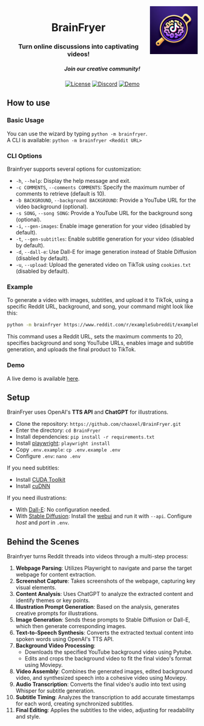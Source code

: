 <img src="./.github/media/logo.png?" alt="BrainFryer logo" align="right" width="25%">

<div align="center">
  <h1>BrainFryer</h1>
  <h3>Turn online discussions into captivating videos!</h3>
  <h5><i>Join our creative community!</i></h5>
  
  [![License](https://img.shields.io/github/license/chaoxel/BrainFryer?style=for-the-badge&logo=github)](LICENSE)
  [![Discord](https://img.shields.io/discord/1195177036210253864?color=5865F2&label=discord&style=for-the-badge)](https://discord.gg/jwb26Xy5M7)
  [![Demo](https://img.shields.io/badge/Demo%20-%20Demo?logo=tiktok&label=TikTok&style=for-the-badge)](https://www.tiktok.com/@redditeel)
</div>



## How to use
### Basic Usage
You can use the wizard by typing `python -m brainfryer`.  
A CLI is available: `python -m brainfryer <Reddit URL>`

### CLI Options

Brainfryer supports several options for customization:

- `-h`, `--help`: Display the help message and exit.
- `-c COMMENTS`, `--comments COMMENTS`: Specify the maximum number of comments to retrieve (default is 10).
- `-b BACKGROUND`, `--background BACKGROUND`: Provide a YouTube URL for the video background (optional).
- `-s SONG`, `--song SONG`: Provide a YouTube URL for the background song (optional).
- `-i`, `--gen-images`: Enable image generation for your video (disabled by default).
- `-t`, `--gen-subtitles`: Enable subtitle generation for your video (disabled by default).
- `-d`, `--dall-e`: Use Dall-E for image generation instead of Stable Diffusion (disabled by default).
- `-u`, `--upload`: Upload the generated video on TikTok using `cookies.txt` (disabled by default).

### Example

To generate a video with images, subtitles, and upload it to TikTok, using a specific Reddit URL, background, and song, your command might look like this:

```bash
python -m brainfryer https://www.reddit.com/r/exampleSubreddit/examplePost -c 20 -b https://youtu.be/exampleBackground -s https://youtu.be/exampleSong -i -t -u
```

This command uses a Reddit URL, sets the maximum comments to 20, specifies background and song YouTube URLs, enables image and subtitle generation, and uploads the final product to TikTok.

### Demo

A live demo is available [here](https://www.tiktok.com/@redditeel).

## Setup

BrainFryer uses OpenAI's **TTS API** and **ChatGPT** for illustrations.

- Clone the repository: `https://github.com/chaoxel/BrainFryer.git`
- Enter the directory: `cd BrainFryer`
- Install dependencies: `pip install -r requirements.txt`
- Install [playwright](https://playwright.dev/python/docs/intro): `playwright install`
- Copy `.env.example`: `cp .env.example .env`
- Configure `.env`: `nano .env`

If you need subtitles:

- Install [CUDA Toolkit](https://developer.nvidia.com/cuda-downloads)
- Install [cuDNN](https://developer.nvidia.com/cudnn)

If you need illustrations:

- With [Dall-E](https://openai.com/dall-e-3): No configuration needed.
- With [Stable Diffusion](https://github.com/AUTOMATIC1111/stable-diffusion-webui): Install the [webui](https://github.com/AUTOMATIC1111/stable-diffusion-webui) and run it with `--api`. Configure *host* and *port* in `.env`.

## Behind the Scenes

Brainfryer turns Reddit threads into videos through a multi-step process:

1. **Webpage Parsing**: Utilizes Playwright to navigate and parse the target webpage for content extraction.
2. **Screenshot Capture**: Takes screenshots of the webpage, capturing key visual elements.
3. **Content Analysis**: Uses ChatGPT to analyze the extracted content and identify themes or key points.
4. **Illustration Prompt Generation**: Based on the analysis, generates creative prompts for illustrations.
5. **Image Generation**: Sends these prompts to Stable Diffusion or Dall-E, which then generate corresponding images.
6. **Text-to-Speech Synthesis**: Converts the extracted textual content into spoken words using OpenAI's TTS API.
7. **Background Video Processing**:
   - Downloads the specified YouTube background video using Pytube.
   - Edits and crops the background video to fit the final video's format using Moviepy.
8. **Video Assembly**: Combines the generated images, edited background video, and synthesized speech into a cohesive video using Moviepy.
9. **Audio Transcription**: Converts the final video's audio into text using Whisper for subtitle generation.
10. **Subtitle Timing**: Analyzes the transcription to add accurate timestamps for each word, creating synchronized subtitles.
11. **Final Editing**: Applies the subtitles to the video, adjusting for readability and style.

